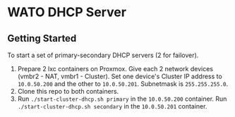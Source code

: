# WATO DHCP Server

## Getting Started

To start a set of primary-secondary DHCP servers (2 for failover).

1. Prepare 2 lxc containers on Proxmox. Give each 2 network devices (vmbr2 - NAT, vmbr1 - Cluster). Set one device's Cluster IP address to `10.0.50.200` and the other to `10.0.50.201`. Subnetmask is `255.255.255.0`.
1. Clone this repo to both containers.
1. Run `./start-cluster-dhcp.sh primary` in the `10.0.50.200` container. Run `./start-cluster-dhcp.sh secondary` in the `10.0.50.201` container.

